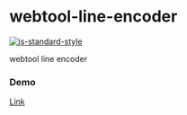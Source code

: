 # webtool-line-encoder

[![js-standard-style](https://cdn.rawgit.com/standard/standard/master/badge.svg)](http://standardjs.com)

webtool line encoder

### Demo

 [Link](https://josudoey.github.io/webtool-line-encoder/)
